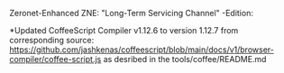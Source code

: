 Zeronet-Enhanced ZNE: "Long-Term Servicing Channel" -Edition:

*Updated   CoffeeScript Compiler v1.12.6 to version 1.12.7 from corresponding source:
https://github.com/jashkenas/coffeescript/blob/main/docs/v1/browser-compiler/coffee-script.js
as desribed in the tools/coffee/README.md
